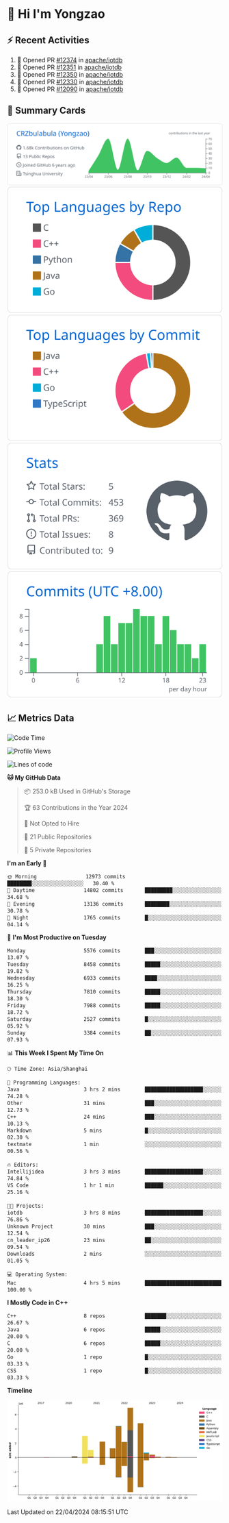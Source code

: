 # 👋 Hi I'm Yongzao

## ⚡ Recent Activities
<!--START_SECTION:activity-->
1. 💪 Opened PR [#12374](https://github.com/apache/iotdb/pull/12374) in [apache/iotdb](https://github.com/apache/iotdb)
2. 💪 Opened PR [#12351](https://github.com/apache/iotdb/pull/12351) in [apache/iotdb](https://github.com/apache/iotdb)
3. 💪 Opened PR [#12350](https://github.com/apache/iotdb/pull/12350) in [apache/iotdb](https://github.com/apache/iotdb)
4. 💪 Opened PR [#12330](https://github.com/apache/iotdb/pull/12330) in [apache/iotdb](https://github.com/apache/iotdb)
5. 💪 Opened PR [#12090](https://github.com/apache/iotdb/pull/12090) in [apache/iotdb](https://github.com/apache/iotdb)
<!--END_SECTION:activity-->

## 🎑 Summary Cards

[![](https://raw.githubusercontent.com/CRZbulabula/CRZbulabula/main/profile-summary-card-output/github/0-profile-details.svg)](https://github.com/vn7n24fzkq/github-profile-summary-cards)
[![](https://raw.githubusercontent.com/CRZbulabula/CRZbulabula/main/profile-summary-card-output/github/1-repos-per-language.svg)](https://github.com/vn7n24fzkq/github-profile-summary-cards) [![](https://raw.githubusercontent.com/CRZbulabula/CRZbulabula/main/profile-summary-card-output/github/2-most-commit-language.svg)](https://github.com/vn7n24fzkq/github-profile-summary-cards)
[![](https://raw.githubusercontent.com/CRZbulabula/CRZbulabula/main/profile-summary-card-output/github/3-stats.svg)](https://github.com/vn7n24fzkq/github-profile-summary-cards) [![](https://raw.githubusercontent.com/CRZbulabula/CRZbulabula/main/profile-summary-card-output/github/4-productive-time.svg)](https://github.com/vn7n24fzkq/github-profile-summary-cards)

## 📈 Metrics Data

<!--START_SECTION:waka-->
![Code Time](http://img.shields.io/badge/Code%20Time-630%20hrs%2057%20mins-blue)

![Profile Views](http://img.shields.io/badge/Profile%20Views-0-blue)

![Lines of code](https://img.shields.io/badge/From%20Hello%20World%20I%27ve%20Written-27.2%20million%20lines%20of%20code-blue)

**🐱 My GitHub Data** 

> 📦 253.0 kB Used in GitHub's Storage 
 > 
> 🏆 63 Contributions in the Year 2024
 > 
> 🚫 Not Opted to Hire
 > 
> 📜 21 Public Repositories 
 > 
> 🔑 5 Private Repositories 
 > 
**I'm an Early 🐤** 

```text
🌞 Morning                12973 commits       ████████░░░░░░░░░░░░░░░░░   30.40 % 
🌆 Daytime                14802 commits       █████████░░░░░░░░░░░░░░░░   34.68 % 
🌃 Evening                13136 commits       ████████░░░░░░░░░░░░░░░░░   30.78 % 
🌙 Night                  1765 commits        █░░░░░░░░░░░░░░░░░░░░░░░░   04.14 % 
```
📅 **I'm Most Productive on Tuesday** 

```text
Monday                   5576 commits        ███░░░░░░░░░░░░░░░░░░░░░░   13.07 % 
Tuesday                  8458 commits        █████░░░░░░░░░░░░░░░░░░░░   19.82 % 
Wednesday                6933 commits        ████░░░░░░░░░░░░░░░░░░░░░   16.25 % 
Thursday                 7810 commits        █████░░░░░░░░░░░░░░░░░░░░   18.30 % 
Friday                   7988 commits        █████░░░░░░░░░░░░░░░░░░░░   18.72 % 
Saturday                 2527 commits        █░░░░░░░░░░░░░░░░░░░░░░░░   05.92 % 
Sunday                   3384 commits        ██░░░░░░░░░░░░░░░░░░░░░░░   07.93 % 
```


📊 **This Week I Spent My Time On** 

```text
🕑︎ Time Zone: Asia/Shanghai

💬 Programming Languages: 
Java                     3 hrs 2 mins        ███████████████████░░░░░░   74.28 % 
Other                    31 mins             ███░░░░░░░░░░░░░░░░░░░░░░   12.73 % 
C++                      24 mins             ███░░░░░░░░░░░░░░░░░░░░░░   10.13 % 
Markdown                 5 mins              █░░░░░░░░░░░░░░░░░░░░░░░░   02.30 % 
textmate                 1 min               ░░░░░░░░░░░░░░░░░░░░░░░░░   00.56 % 

🔥 Editors: 
Intellijidea             3 hrs 3 mins        ███████████████████░░░░░░   74.84 % 
VS Code                  1 hr 1 min          ██████░░░░░░░░░░░░░░░░░░░   25.16 % 

🐱‍💻 Projects: 
iotdb                    3 hrs 8 mins        ███████████████████░░░░░░   76.86 % 
Unknown Project          30 mins             ███░░░░░░░░░░░░░░░░░░░░░░   12.54 % 
cn_leader_ip26           23 mins             ██░░░░░░░░░░░░░░░░░░░░░░░   09.54 % 
Downloads                2 mins              ░░░░░░░░░░░░░░░░░░░░░░░░░   01.05 % 

💻 Operating System: 
Mac                      4 hrs 5 mins        █████████████████████████   100.00 % 
```

**I Mostly Code in C++** 

```text
C++                      8 repos             ███████░░░░░░░░░░░░░░░░░░   26.67 % 
Java                     6 repos             █████░░░░░░░░░░░░░░░░░░░░   20.00 % 
C                        6 repos             █████░░░░░░░░░░░░░░░░░░░░   20.00 % 
Go                       1 repo              █░░░░░░░░░░░░░░░░░░░░░░░░   03.33 % 
CSS                      1 repo              █░░░░░░░░░░░░░░░░░░░░░░░░   03.33 % 
```



**Timeline**

![Lines of Code chart](https://raw.githubusercontent.com/CRZbulabula/CRZbulabula/main/assets/bar_graph.png)


 Last Updated on 22/04/2024 08:15:51 UTC
<!--END_SECTION:waka-->

